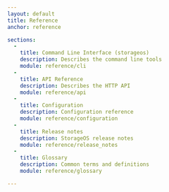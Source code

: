 ```yaml
---
layout: default
title: Reference
anchor: reference

sections:
  -
    title: Command Line Interface (storageos)
    description: Describes the command line tools
    module: reference/cli
  -
    title: API Reference
    description: Describes the HTTP API
    module: reference/api
  -
    title: Configuration
    description: Configuration reference
    module: reference/configuration
  -
    title: Release notes
    description: StorageOS release notes
    module: reference/release_notes
  -
    title: Glossary
    description: Common terms and definitions
    module: reference/glossary

---
```


